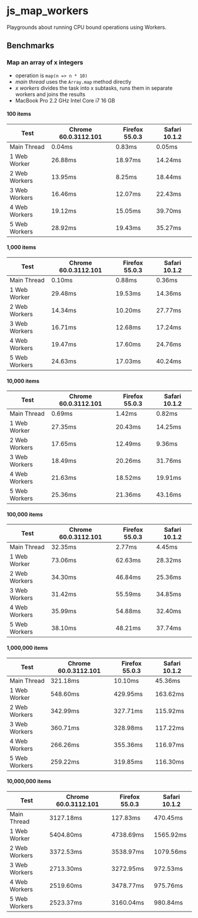 # js_map_workers

Playgrounds about running CPU bound operations using Workers.

## Benchmarks
### Map an array of x integers

- operation is `map(n => n * 10)`
- *main thread* uses the `Array.map` method directly
- *x workers* divides the task into x subtasks, runs them in separate workers and joins the results
- MacBook Pro 2.2 GHz Intel Core i7 16 GB

#### 100 items
| Test          | Chrome 60.0.3112.101 | Firefox 55.0.3 | Safari 10.1.2 |
| ------------- | -------------------- | -------------- | ------------- |
| Main Thread   | 0.04ms               | 0.83ms         | 0.05ms        |
| 1 Web Worker  | 26.88ms              | 18.97ms        | 14.24ms       |
| 2 Web Workers | 13.95ms              | 8.25ms         | 18.44ms       |
| 3 Web Workers | 16.46ms              | 12.07ms        | 22.43ms       |
| 4 Web Workers | 19.12ms              | 15.05ms        | 39.70ms       |
| 5 Web Workers | 28.92ms              | 19.43ms        | 35.27ms       |

#### 1,000 items
| Test          | Chrome 60.0.3112.101 | Firefox 55.0.3 | Safari 10.1.2 |
| ------------- | -------------------- | -------------- | ------------- |
| Main Thread   | 0.10ms               | 0.88ms         | 0.36ms        |
| 1 Web Worker  | 29.48ms              | 19.53ms        | 14.36ms       |
| 2 Web Workers | 14.34ms              | 10.20ms        | 27.77ms       |
| 3 Web Workers | 16.71ms              | 12.68ms        | 17.24ms       |
| 4 Web Workers | 19.47ms              | 17.60ms        | 24.76ms       |
| 5 Web Workers | 24.63ms              | 17.03ms        | 40.24ms       |

#### 10,000 items
| Test          | Chrome 60.0.3112.101 | Firefox 55.0.3 | Safari 10.1.2 |
| ------------- | -------------------- | -------------- | ------------- |
| Main Thread   | 0.69ms               | 1.42ms         | 0.82ms        |
| 1 Web Worker  | 27.35ms              | 20.43ms        | 14.25ms       |
| 2 Web Workers | 17.65ms              | 12.49ms        | 9.36ms        |
| 3 Web Workers | 18.49ms              | 20.26ms        | 31.76ms       |
| 4 Web Workers | 21.63ms              | 18.52ms        | 19.91ms       |
| 5 Web Workers | 25.36ms              | 21.36ms        | 43.16ms       |

#### 100,000 items
| Test          | Chrome 60.0.3112.101 | Firefox 55.0.3 | Safari 10.1.2 |
| ------------- | -------------------- | -------------- | ------------- |
| Main Thread   | 32.35ms              | 2.77ms         | 4.45ms        |
| 1 Web Worker  | 73.06ms              | 62.63ms        | 28.32ms       |
| 2 Web Workers | 34.30ms              | 46.84ms        | 25.36ms       |
| 3 Web Workers | 31.42ms              | 55.59ms        | 34.85ms       |
| 4 Web Workers | 35.99ms              | 54.88ms        | 32.40ms       |
| 5 Web Workers | 38.10ms              | 48.21ms        | 37.74ms       |

#### 1,000,000 items
| Test          | Chrome 60.0.3112.101 | Firefox 55.0.3 | Safari 10.1.2 |
| ------------- | -------------------- | -------------- | ------------- |
| Main Thread   | 321.18ms             | 10.10ms        | 45.36ms       |
| 1 Web Worker  | 548.60ms             | 429.95ms       | 163.62ms      |
| 2 Web Workers | 342.99ms             | 327.71ms       | 115.92ms      |
| 3 Web Workers | 360.71ms             | 328.98ms       | 117.22ms      |
| 4 Web Workers | 266.26ms             | 355.36ms       | 116.97ms      |
| 5 Web Workers | 259.22ms             | 319.85ms       | 116.30ms      |

#### 10,000,000 items
| Test          | Chrome 60.0.3112.101 | Firefox 55.0.3 | Safari 10.1.2 |
| ------------- | -------------------- | -------------- | ------------- |
| Main Thread   | 3127.18ms            | 127.83ms       | 470.45ms      |
| 1 Web Worker  | 5404.80ms            | 4738.69ms      | 1565.92ms     |
| 2 Web Workers | 3372.53ms            | 3538.97ms      | 1079.56ms     |
| 3 Web Workers | 2713.30ms            | 3272.95ms      | 972.53ms      |
| 4 Web Workers | 2519.60ms            | 3478.77ms      | 975.76ms      |
| 5 Web Workers | 2523.37ms            | 3160.04ms      | 980.84ms      |